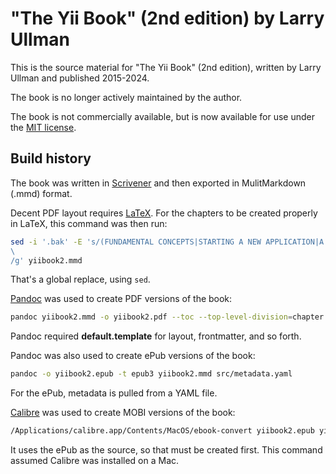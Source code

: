 # "The Yii Book" (2nd edition) by Larry Ullman

This is the source material for "The Yii Book" (2nd edition), written by Larry Ullman and published 2015-2024.

The book is no longer actively maintained by the author.

The book is not commercially available, but is now available for use under the [MIT license](./LICENSE). 

## Build history

The book was written in [Scrivener](https://www.literatureandlatte.com/scrivener/overview) and then exported in MulitMarkdown (.mmd) format. 

Decent PDF layout requires [LaTeX](https://www.latex-project.org). For the chapters to be created properly in LaTeX, this command was then run:

```bash
sed -i '.bak' -E 's/(FUNDAMENTAL CONCEPTS|STARTING A NEW APPLICATION|A MANUAL FOR YOUR YII SITE|INITIAL CUSTOMIZATIONS AND CODE GENERATIONS|WORKING WITH MODELS|WORKING WITH VIEWS|WORKING WITH CONTROLLERS|WORKING WITH DATABASES|WORKING WITH FORMS|MAINTAINING STATE|USER AUTHENTICATION AND AUTHORIZATION|WORKING WITH WIDGETS|USING EXTENSIONS|JAVASCRIPT AND JQUERY|INTERNATIONALIZATION|LEAVING THE BROWSER|IMPROVING PERFORMANCE|ADVANCED DATABASE ISSUES|EXTENDING YII|WORKING WITH THIRD-PARTY LIBRARIES|TESTING YOUR APPLICATIONS|CREATING A CMS|MAKING AN E-COMMERCE SITE|SHIPPING YOUR PROJECT) /# \1 #\
\
/g' yiibook2.mmd
```

That's a global replace, using `sed`. 

[Pandoc](https://pandoc.org) was used to create PDF versions of the book:

```bash
pandoc yiibook2.mmd -o yiibook2.pdf --toc --top-level-division=chapter --template=src/default.template --highlight-style=tango --pdf-engine=xelatex
```

Pandoc required **default.template** for layout, frontmatter, and so forth.

Pandoc was also used to create ePub versions of the book:

```bash
pandoc -o yiibook2.epub -t epub3 yiibook2.mmd src/metadata.yaml
```

For the ePub, metadata is pulled from a YAML file.

[Calibre](https://calibre-ebook.com) was used to create MOBI versions of the book:

```bash
/Applications/calibre.app/Contents/MacOS/ebook-convert yiibook2.epub yiibook2.mobi
```

It uses the ePub as the source, so that must be created first. This command assumed Calibre was installed on a Mac.
